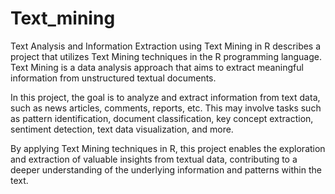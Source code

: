 # Text_mining
Text Analysis and Information Extraction using Text Mining in R
describes a project that utilizes Text Mining techniques in the R programming language. Text Mining is a data analysis approach that aims to extract meaningful information from unstructured textual documents.

In this project, the goal is to analyze and extract information from text data, such as news articles, comments, reports, etc. This may involve tasks such as pattern identification, document classification, key concept extraction, sentiment detection, text data visualization, and more.

By applying Text Mining techniques in R, this project enables the exploration and extraction of valuable insights from textual data, contributing to a deeper understanding of the underlying information and patterns within the text.
